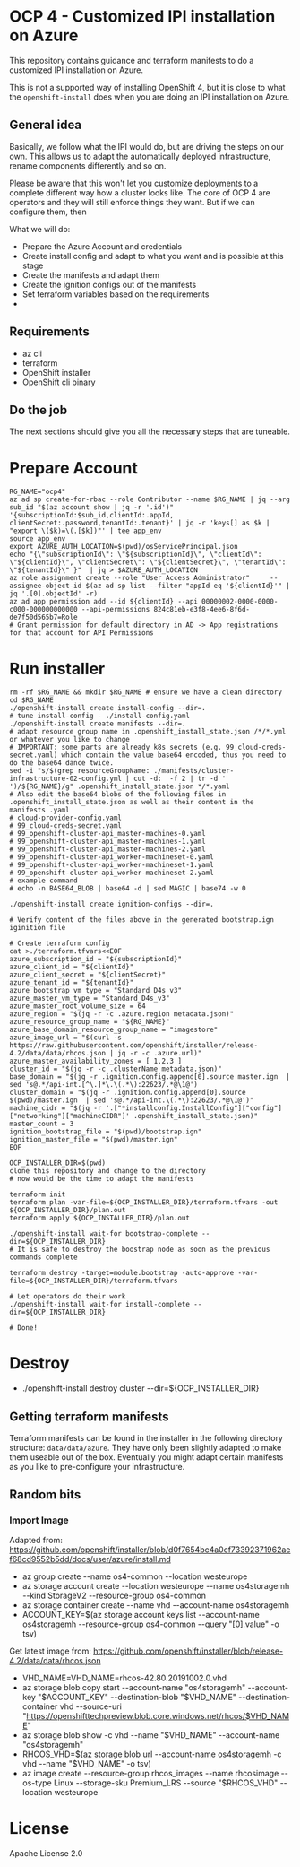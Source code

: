 # OCP 4 - Customized IPI installation on Azure

This repository contains guidance and terraform manifests to do a customized IPI installation on Azure.

This is not a supported way of installing OpenShift 4, but it is close to what the `openshift-install` does
when you are doing an IPI installation on Azure.

## General idea

Basically, we follow what the IPI would do, but are driving the steps on our own. This allows us
to adapt the automatically deployed infrastructure, rename components differently and so on.

Please be aware that this won't let you customize deployments to a complete different way how a
cluster looks like. The core of OCP 4 are operators and they will still enforce things they want.
But if we can configure them, then

What we will do:

* Prepare the Azure Account and credentials
* Create install config and adapt to what you want and is possible at this stage
* Create the manifests and adapt them
* Create the ignition configs out of the manifests
* Set terraform variables based on the requirements
* 

## Requirements

* az cli
* terraform
* OpenShift installer
* OpenShift cli binary

## Do the job

The next sections should give you all the necessary steps that are tuneable.


# Prepare Account

```shell
RG_NAME="ocp4"
az ad sp create-for-rbac --role Contributor --name $RG_NAME | jq --arg sub_id "$(az account show | jq -r '.id')" '{subscriptionId:$sub_id,clientId:.appId, clientSecret:.password,tenantId:.tenant}' | jq -r 'keys[] as $k | "export \($k)=\(.[$k])"' | tee app_env
source app_env
export AZURE_AUTH_LOCATION=$(pwd)/osServicePrincipal.json
echo "{\"subscriptionId\": \"${subscriptionId}\", \"clientId\": \"${clientId}\", \"clientSecret\": \"${clientSecret}\", \"tenantId\": \"${tenantId}\" }"  | jq > $AZURE_AUTH_LOCATION
az role assignment create --role "User Access Administrator"     --assignee-object-id $(az ad sp list --filter "appId eq '${clientId}'" | jq '.[0].objectId' -r)
az ad app permission add --id ${clientId} --api 00000002-0000-0000-c000-000000000000 --api-permissions 824c81eb-e3f8-4ee6-8f6d-de7f50d565b7=Role
# Grant permission for default directory in AD -> App registrations for that account for API Permissions
```

# Run installer

```shell
rm -rf $RG_NAME && mkdir $RG_NAME # ensure we have a clean directory
cd $RG_NAME
./openshift-install create install-config --dir=.
# tune install-config - ./install-config.yaml
./openshift-install create manifests --dir=.
# adapt resource group name in .openshift_install_state.json /*/*.yml or whatever you like to change
# IMPORTANT: some parts are already k8s secrets (e.g. 99_cloud-creds-secret.yaml) which contain the value base64 encoded, thus you need to do the base64 dance twice.
sed -i "s/$(grep resourceGroupName: ./manifests/cluster-infrastructure-02-config.yml | cut -d:  -f 2 | tr -d ' ')/${RG_NAME}/g" .openshift_install_state.json */*.yaml
# Also edit the base64 blobs of the following files in .openshift_install_state.json as well as their content in the manifests .yaml
# cloud-provider-config.yaml
# 99_cloud-creds-secret.yaml
# 99_openshift-cluster-api_master-machines-0.yaml
# 99_openshift-cluster-api_master-machines-1.yaml
# 99_openshift-cluster-api_master-machines-2.yaml
# 99_openshift-cluster-api_worker-machineset-0.yaml
# 99_openshift-cluster-api_worker-machineset-1.yaml
# 99_openshift-cluster-api_worker-machineset-2.yaml
# example command
# echo -n BASE64_BLOB | base64 -d | sed MAGIC | base74 -w 0

./openshift-install create ignition-configs --dir=.

# Verify content of the files above in the generated bootstrap.ign iginition file

# Create terraform config
cat >./terraform.tfvars<<EOF
azure_subscription_id = "${subscriptionId}"
azure_client_id = "${clientId}"
azure_client_secret = "${clientSecret}"
azure_tenant_id = "${tenantId}"
azure_bootstrap_vm_type = "Standard_D4s_v3"
azure_master_vm_type = "Standard_D4s_v3"
azure_master_root_volume_size = 64
azure_region = "$(jq -r -c .azure.region metadata.json)"
azure_resource_group_name = "${RG_NAME}"
azure_base_domain_resource_group_name = "imagestore"
azure_image_url = "$(curl -s https://raw.githubusercontent.com/openshift/installer/release-4.2/data/data/rhcos.json | jq -r -c .azure.url)"
azure_master_availability_zones = [ 1,2,3 ]
cluster_id = "$(jq -r -c .clusterName metadata.json)"
base_domain = "$(jq -r .ignition.config.append[0].source master.ign  | sed 's@.*/api-int.[^\.]*\.\(.*\):22623/.*@\1@')
cluster_domain = "$(jq -r .ignition.config.append[0].source $(pwd)/master.ign  | sed 's@.*/api-int.\(.*\):22623/.*@\1@')"
machine_cidr = "$(jq -r '.["*installconfig.InstallConfig"]["config"]["networking"]["machineCIDR"]' .openshift_install_state.json)"
master_count = 3
ignition_bootstrap_file = "$(pwd)/bootstrap.ign"
ignition_master_file = "$(pwd)/master.ign"
EOF

OCP_INSTALLER_DIR=$(pwd)
clone this repository and change to the directory
# now would be the time to adapt the manifests

terraform init
terraform plan -var-file=${OCP_INSTALLER_DIR}/terraform.tfvars -out ${OCP_INSTALLER_DIR}/plan.out
terraform apply ${OCP_INSTALLER_DIR}/plan.out

./openshift-install wait-for bootstrap-complete --dir=${OCP_INSTALLER_DIR}
# It is safe to destroy the boostrap node as soon as the previous commands complete

terraform destroy -target=module.bootstrap -auto-approve -var-file=${OCP_INSTALLER_DIR}/terraform.tfvars

# Let operators do their work
./openshift-install wait-for install-complete --dir=${OCP_INSTALLER_DIR}

# Done!
```

# Destroy

* ./openshift-install destroy cluster --dir=${OCP_INSTALLER_DIR}


## Getting terraform manifests

Terraform manifests can be found in the installer in the following directory structure: `data/data/azure`.
They have only been slightly adapted to make them useable out of the box. Eventually you might adapt
certain manifests as you like to pre-configure your infrastructure.


## Random bits

### Import Image

Adapted from: https://github.com/openshift/installer/blob/d0f7654bc4a0cf73392371962aef68cd9552b5dd/docs/user/azure/install.md

* az group create --name os4-common --location westeurope
* az storage account create --location westeurope --name os4storagemh --kind StorageV2 --resource-group os4-common
* az storage container create --name vhd --account-name os4storagemh
* ACCOUNT_KEY=$(az storage account keys list --account-name os4storagemh --resource-group os4-common --query "[0].value" -o tsv)

Get latest image from: https://github.com/openshift/installer/blob/release-4.2/data/data/rhcos.json

* VHD_NAME=VHD_NAME=rhcos-42.80.20191002.0.vhd
* az storage blob copy start --account-name "os4storagemh" --account-key "$ACCOUNT_KEY" --destination-blob "$VHD_NAME" --destination-container vhd --source-uri "https://openshifttechpreview.blob.core.windows.net/rhcos/$VHD_NAME"
* az storage blob show -c vhd  --name "$VHD_NAME" --account-name "os4storagemh"
* RHCOS_VHD=$(az storage blob url --account-name os4storagemh -c vhd --name "$VHD_NAME" -o tsv)
* az image create --resource-group rhcos_images --name rhcosimage --os-type Linux --storage-sku Premium_LRS --source "$RHCOS_VHD" --location westeurope

# License

Apache License 2.0








